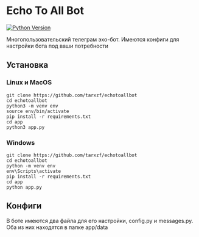 # Echo To All Bot

[![Python Version](https://img.shields.io/badge/Python-3.12-brightgreen.svg)](.)

Многопользовательский телеграм эхо-бот. Имеются конфиги для настройки бота под ваши потребности

## Установка

### Linux и MacOS
```shell
git clone https://github.com/tarxzf/echotoallbot
cd echotoallbot
python3 -m venv env
source env/bin/activate
pip install -r requirements.txt
cd app
python3 app.py
```

### Windows
```shell
git clone https://github.com/tarxzf/echotoallbot
cd echotoallbot
python -m venv env
env\Scripts\activate
pip install -r requirements.txt
cd app
python app.py
```

## Конфиги

В боте имеются два файла для его настройки, config.py и messages.py. Оба из них находятся в папке app/data

